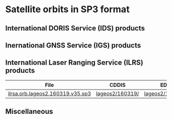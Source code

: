 ﻿# Satellite orbits in SP3 format

## International DORIS Service (IDS) products

## Inernational GNSS Service (IGS) products

## International Laser Ranging Service (ILRS) products

|File|CDDIS|EDC|
|---|---|---|
| [ilrsa.orb.lageos2.160319.v35.sp3](ilrsa.orb.lageos2.160319.v35.sp3) | [lageos2/160319/](ftp://cddis.gsfc.nasa.gov/pub/slr/products/orbits/lageos2/160319/) | [lageos2/160319/](ftp://edc.dgfi.tum.de/pub/slr/products/orbits/lageos2/160319/) |

## Miscellaneous
